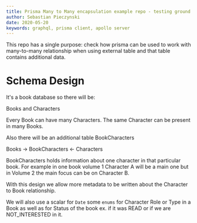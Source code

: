 ```yaml
---
title: Prisma Many to Many encapsulation example repo - testing ground
author: Sebastian Pieczynski
date: 2020-05-20
keywords: graphql, prisma client, apollo server
---
```


This repo has a single purpose: check how prisma can be used to work with many-to-many relationship when using external table and that table contains additional data.

# Schema Design

It's a book database so there will be:

Books and Characters

Every Book can have many Characters.
The same Character can be present in many Books.

Also there will be an additional table BookCharacters

Books -> BookCharacters <- Characters

BookCharacters holds information about one character in that particular book. For example in one book volume 1 Character A will be a main one but in Volume 2 the main focus can be on Character B.

With this design we allow more metadata to be written about the Character to Book relationship.

We will also use a scalar for `Date` some `enums` for Character Role or Type in a Book as well as for Status of the book ex. if it was READ or if we are NOT_INTERESTED in it.
